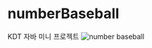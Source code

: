 # numberBaseball
KDT 자바 미니 프로젝트
![number baseball](https://github.com/user-attachments/assets/39e1be58-41b6-45cc-83b7-45ff231cb691)
